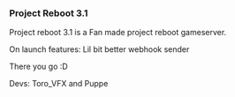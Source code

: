 ### Project Reboot 3.1

Project reboot 3.1 is a Fan made project reboot gameserver.

On launch features:
Lil bit better webhook sender

There you go :D

Devs: Toro_VFX and Puppe
